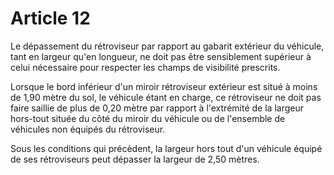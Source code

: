 # Article 12

Le dépassement du rétroviseur par rapport au gabarit extérieur du véhicule, tant en largeur qu'en longueur, ne doit pas être sensiblement supérieur à celui nécessaire pour respecter les champs de visibilité prescrits.

Lorsque le bord inférieur d'un miroir rétroviseur extérieur est situé à moins de 1,90 mètre du sol, le véhicule étant en charge, ce rétroviseur ne doit pas faire saillie de plus de 0,20 mètre par rapport à l'extrémité de la largeur hors-tout située du côté du miroir du véhicule ou de l'ensemble de véhicules non équipés du rétroviseur.

Sous les conditions qui précèdent, la largeur hors tout d'un véhicule équipé de ses rétroviseurs peut dépasser la largeur de 2,50 mètres.
